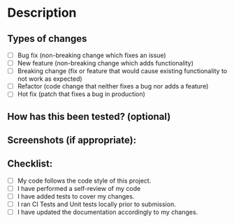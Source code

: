<!--- Provide a general summary of your changes in the Title above -->
<!--- Please delete options that are not relevant. -->

# Description
<!--- Describe your changes in detail. Please also include relevant motivation and context. -->

## Types of changes
<!--- What types of changes does your code introduce? Put an `x` in all the boxes that apply: -->
- [ ] Bug fix (non-breaking change which fixes an issue)
- [ ] New feature (non-breaking change which adds functionality)
- [ ] Breaking change (fix or feature that would cause existing functionality to not work as expected)
- [ ] Refactor (code change that neither fixes a bug nor adds a feature)
- [ ] Hot fix (patch that fixes a bug in production)

## How has this been tested? (optional)
<!--- Please describe the tests that you ran (automated or manual) to verify your changes.-->
<!--- Provide instructions or any relevant details for your test configuration  -->

## Screenshots (if appropriate):

## Checklist:
<!--- Go over all the following points, and put an `x` in all the boxes that apply. -->
<!--- If you're unsure about any of these, don't hesitate to ask. We're here to help! -->
- [ ] My code follows the code style of this project.
- [ ] I have performed a self-review of my code
- [ ] I have added tests to cover my changes.
- [ ] I ran CI Tests and Unit tests locally prior to submission.
- [ ] I have updated the documentation accordingly to my changes.